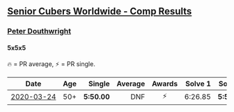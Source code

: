 <style>table {white-space: nowrap;}</style>

## [Senior Cubers Worldwide - Comp Results](/scw-comp/results/)
### [Peter Douthwright](../peter_douthwright.md)
#### 5x5x5

🔥 = PR average, ⚡ = PR single.

| Date | Age | Single | Average | Awards | Solve 1 | Solve 2 | Solve 3 | Solve 4 | Solve 5 | Video |
| :--: | :--: | --: | --: | :--: | --: | --: | --: | --: | --: | :-- |
| [2020-03-24](../../results/555/2020-03-24.md) | 50+ | **5:50.00** | DNF | ⚡ | 6:26.85 | **5:50.00** | DNS | DNS | DNS | [Link](https://www.facebook.com/events/5078365835514885/permalink/5098666160151519/) |


<!-- Global site tag (gtag.js) - Google Analytics -->
<script async src="https://www.googletagmanager.com/gtag/js?id=UA-86348435-3"></script>
<script>window.dataLayer = window.dataLayer || []; function gtag() {dataLayer.push(arguments);} gtag('js', new Date()); gtag('config', 'UA-86348435-3');</script>
